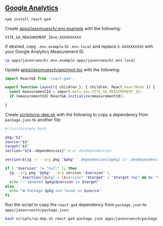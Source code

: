 ## [Google Analytics](https://analytics.google.com/)

```bash
npm install react-ga4
```

Create [apps/jasonruesch/.env.example](../../apps/jasonruesch/.env.example) with the following:

```env
VITE_GA_MEASUREMENT_ID=G-XXXXXXXXXX
```

If desired, copy `.env.example` to `.env.local` and replace `G-XXXXXXXXXX` with your Google Analytics Measurement ID.

```bash
cp apps/jasonruesch/.env.example apps/jasonruesch/.env.local
```

Update [apps/jasonruesch/app/root.tsx](../../apps/jasonruesch/app/root.tsx) with the following:

```typescript
import ReactGA from 'react-ga4';

export function Layout({ children }: { children: React.ReactNode }) {
  const measurementId = import.meta.env.VITE_GA_MEASUREMENT_ID;
  if (measurementId) ReactGA.initialize(measurementId);
  ...
}
```

Create [scripts/cp-dep.sh](../../scripts/cp-dep.sh) with the following to copy a dependency from `package.json` to another file:

```bash
#!/usr/bin/env bash

pkg="$1"
source="$2"
target="$3"
section="${4:-dependencies}" # or devDependencies

version=$(jq -r --arg pkg "$pkg" '.dependencies[$pkg] // .devDependencies[$pkg]' "$source")

if [ "$version" != "null" ]; then
  jq --arg pkg "$pkg" --arg version "$version" \
      ".$section[\$pkg] = \$version" "$target" > "$target.tmp" && mv "$target.tmp" "$target"
  echo "✅ Updated $pkg@$version in $target"
else
  echo "❌ Package $pkg not found in $source"
fi
```

Run the script to copy the `react-ga4` dependency from `package.json` to `apps/jasonruesch/package.json`:

```bash
bash scripts/cp-dep.sh react-ga4 package.json apps/jasonruesch/package.json
```
